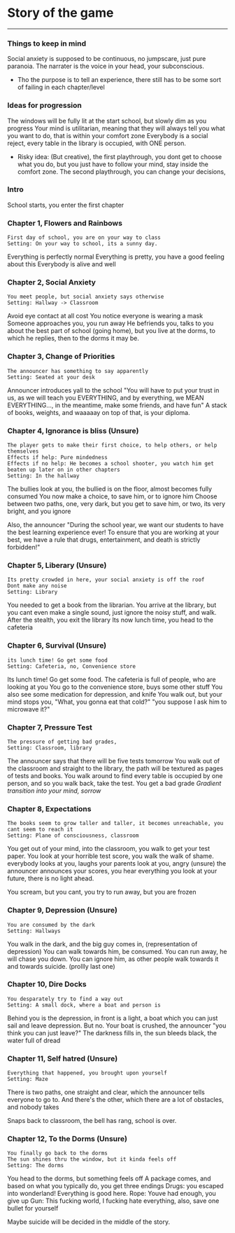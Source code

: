 # Story of the game
---
### Things to keep in mind
Social anxiety is supposed to be continuous, no jumpscare, just pure paranoia.
The narrater is the voice in your head, your subconscious.
- Tho the purpose is to tell an experience, there still has to be some sort of failing in each chapter/level

### Ideas for progression
The windows will be fully lit at the start school, but slowly dim as you progress
Your mind is utilitarian, meaning that they will always tell you what you want to do, that is within your comfort zone
Everybody is a social reject, every table in the library is occupied, with ONE person.
- Risky idea: (But creative), the first playthrough, you dont get to choose what you do, but you just have to follow your mind, stay inside the comfort zone. The second playthrough, you can change your decisions, 


### Intro
School starts, you enter the first chapter

### Chapter 1, Flowers and Rainbows
```Context
First day of school, you are on your way to class
Setting: On your way to school, its a sunny day.
```
Everything is perfectly normal
Everything is pretty, you have a good feeling about this
Everybody is alive and well

### Chapter 2, Social Anxiety
```Context
You meet people, but social anxiety says otherwise
Setting: Hallway -> Classroom
```
Avoid eye contact at all cost
You notice everyone is wearing a mask
Someone approaches you, you run away
He befriends you, talks to you about the best part of school (going home), but you live at the dorms, to which he replies, then to the dorms it may be.

### Chapter 3, Change of Priorities
```Context
The announcer has something to say apparently
Setting: Seated at your desk
```
Announcer introduces yall to the school
"You will have to put your trust in us, as we will teach you EVERYTHING, and by everything, we MEAN EVERYTHING..., in the meantime, make some friends, and have fun"
A stack of books, weights, and waaaaay on top of that, is your diploma.

### Chapter 4, Ignorance is bliss (Unsure)
```Context
The player gets to make their first choice, to help others, or help themselves
Effects if help: Pure mindedness
Effects if no help: He becomes a school shooter, you watch him get beaten up later on in other chapters
Setting: In the hallway
```
The bullies look at you, the bullied is on the floor, almost becomes fully consumed
You now make a choice,  to save him, or to ignore him
Choose between two paths, one, very dark, but you get to save him, or two, its very bright, and you ignore

Also, the announcer "During the school year, we want our students to have the best learning experience ever! To ensure that you are working at your best, we have a rule that drugs, entertainment, and death is strictly forbidden!"

### Chapter 5, Liberary (Unsure)
```Context
Its pretty crowded in here, your social anxiety is off the roof
Dont make any noise
Setting: Library
```
You needed to get a book from the librarian.
You arrive at the library, but you cant even make a single sound, just ignore the noisy stuff, and walk.
After the stealth, you exit the library
Its now lunch time, you head to the cafeteria

### Chapter 6, Survival (Unsure)
```Context
its lunch time! Go get some food
Setting: Cafeteria, no, Convenience store
```
Its lunch time! Go get some food.
The cafeteria is full of people, who are looking at you
You go to the convenience store, buys some other stuff
You also see some medication for depression, and knife
You walk out, but your mind stops you, "What, you gonna eat that cold?"
"you suppose I ask him to microwave it?"

### Chapter 7, Pressure Test
```Context
The pressure of getting bad grades, 
Setting: Classroom, library
```
The announcer says that there will be five tests tomorrow
You walk out of the classroom and straight to the library, the path will be textured as pages of tests and books.
You walk around to find every table is occupied by one person, and so you walk back, take the test.
You get a bad grade
*Gradient transition into your mind, sorrow*

### Chapter 8, Expectations
```Context
The books seem to grow taller and taller, it becomes unreachable, you cant seem to reach it
Setting: Plane of consciousness, classroom
```
You get out of your mind, into the classroom, you walk to get your test paper.
You look at your horrible test score, you walk the walk of shame.
everybody looks at you, laughs
your parents look at you, angry
(unsure) the announcer announces your scores, you hear everything
you look at your future, there is no light ahead.

You scream, but you cant, you try to run away, but you are frozen

### Chapter 9, Depression (Unsure)
```Context
You are consumed by the dark
Setting: Hallways
```
You walk in the dark, and the big guy comes in, (representation of depression)
You can walk towards him, be consumed. You can run away, he will chase you down. You can ignore him, as other people walk towards it and towards suicide. (prollly last one)


### Chapter 10, Dire Docks
```Context
You desparately try to find a way out
Setting: A small dock, where a boat and person is
```
Behind you is the depression, in front is a light, a boat which you can just sail and leave depression. But no.
Your boat is crushed, the announcer "you think you can just leave?"
The darkness fills in, the sun bleeds black, the water full of dread

### Chapter 11, Self hatred (Unsure)
```Context
Everything that happened, you brought upon yourself
Setting: Maze
```
There is two paths, one straight and clear, which the announcer tells everyone to go to. 
And there's the other, which there are a lot of obstacles, and nobody takes

Snaps back to classroom, the bell has rang, school is over.

### Chapter 12, To the Dorms (Unsure)
```Context
You finally go back to the dorms
The sun shines thru the window, but it kinda feels off
Setting: The dorms
```
You head to the dorms, but something feels off
A package comes, and based on what you typically do, you get three endings
Drugs: you escaped into wonderland! Everything is good here.
Rope: Youve had enough, you give up
Gun: This fucking world, I fucking hate everything, also, save one bullet for yourself

Maybe suicide will be decided in the middle of the story.
